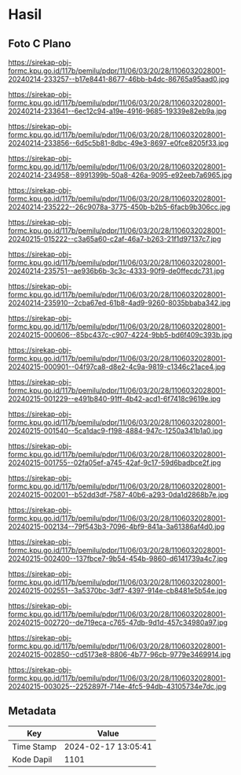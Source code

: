 # Hasil

## Foto C Plano

https://sirekap-obj-formc.kpu.go.id/117b/pemilu/pdpr/11/06/03/20/28/1106032028001-20240214-233257--b17e8441-8677-46bb-b4dc-86765a95aad0.jpg

https://sirekap-obj-formc.kpu.go.id/117b/pemilu/pdpr/11/06/03/20/28/1106032028001-20240214-233641--6ec12c94-a19e-4916-9685-19339e82eb9a.jpg

https://sirekap-obj-formc.kpu.go.id/117b/pemilu/pdpr/11/06/03/20/28/1106032028001-20240214-233856--6d5c5b81-8dbc-49e3-8697-e0fce8205f33.jpg

https://sirekap-obj-formc.kpu.go.id/117b/pemilu/pdpr/11/06/03/20/28/1106032028001-20240214-234958--8991399b-50a8-426a-9095-e92eeb7a6965.jpg

https://sirekap-obj-formc.kpu.go.id/117b/pemilu/pdpr/11/06/03/20/28/1106032028001-20240214-235222--26c9078a-3775-450b-b2b5-6facb9b306cc.jpg

https://sirekap-obj-formc.kpu.go.id/117b/pemilu/pdpr/11/06/03/20/28/1106032028001-20240215-015222--c3a65a60-c2af-46a7-b263-21f1d97137c7.jpg

https://sirekap-obj-formc.kpu.go.id/117b/pemilu/pdpr/11/06/03/20/28/1106032028001-20240214-235751--ae936b6b-3c3c-4333-90f9-de0ffecdc731.jpg

https://sirekap-obj-formc.kpu.go.id/117b/pemilu/pdpr/11/06/03/20/28/1106032028001-20240214-235910--2cba67ed-61b8-4ad9-9260-8035bbaba342.jpg

https://sirekap-obj-formc.kpu.go.id/117b/pemilu/pdpr/11/06/03/20/28/1106032028001-20240215-000606--85bc437c-c907-4224-9bb5-bd6f409c393b.jpg

https://sirekap-obj-formc.kpu.go.id/117b/pemilu/pdpr/11/06/03/20/28/1106032028001-20240215-000901--04f97ca8-d8e2-4c9a-9819-c1346c21ace4.jpg

https://sirekap-obj-formc.kpu.go.id/117b/pemilu/pdpr/11/06/03/20/28/1106032028001-20240215-001229--e491b840-91ff-4b42-acd1-6f7418c9619e.jpg

https://sirekap-obj-formc.kpu.go.id/117b/pemilu/pdpr/11/06/03/20/28/1106032028001-20240215-001540--5ca1dac9-f198-4884-947c-1250a341b1a0.jpg

https://sirekap-obj-formc.kpu.go.id/117b/pemilu/pdpr/11/06/03/20/28/1106032028001-20240215-001755--02fa05ef-a745-42af-9c17-59d6badbce2f.jpg

https://sirekap-obj-formc.kpu.go.id/117b/pemilu/pdpr/11/06/03/20/28/1106032028001-20240215-002001--b52dd3df-7587-40b6-a293-0da1d2868b7e.jpg

https://sirekap-obj-formc.kpu.go.id/117b/pemilu/pdpr/11/06/03/20/28/1106032028001-20240215-002134--79f543b3-7096-4bf9-841a-3a61386af4d0.jpg

https://sirekap-obj-formc.kpu.go.id/117b/pemilu/pdpr/11/06/03/20/28/1106032028001-20240215-002400--137fbce7-9b54-454b-9860-d6141739a4c7.jpg

https://sirekap-obj-formc.kpu.go.id/117b/pemilu/pdpr/11/06/03/20/28/1106032028001-20240215-002551--3a5370bc-3df7-4397-914e-cb8481e5b54e.jpg

https://sirekap-obj-formc.kpu.go.id/117b/pemilu/pdpr/11/06/03/20/28/1106032028001-20240215-002720--de719eca-c765-47db-9d1d-457c34980a97.jpg

https://sirekap-obj-formc.kpu.go.id/117b/pemilu/pdpr/11/06/03/20/28/1106032028001-20240215-002850--cd5173e8-8806-4b77-96cb-9779e3469914.jpg

https://sirekap-obj-formc.kpu.go.id/117b/pemilu/pdpr/11/06/03/20/28/1106032028001-20240215-003025--2252897f-714e-4fc5-94db-43105734e7dc.jpg


## Metadata

| Key        | Value               |
| ---------- | ------------------- |
| Time Stamp | 2024-02-17 13:05:41 |
| Kode Dapil | 1101                |



